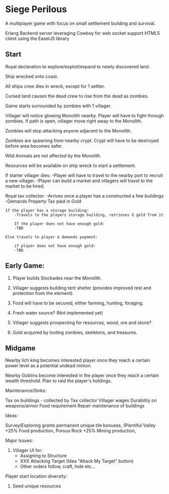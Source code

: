 Siege Perilous
==============

A multiplayer game with focus on small settlement building and survival.

Erlang Backend server leveraging Cowboy for web socket support
HTML5 client using the EaselJS library

Start
-----

Royal declaration to explore/exploit/expand to newly discovered land.

Ship wrecked onto coast.

All ships crew dies in wreck, except for 1 settler.

Cursed land causes the dead crew to rise from the dead as zombies.

Game starts surrounded by zombies with 1 villager.

Villager will notice glowing Monolith nearby.  Player will have to fight through zombies.  If path is open, villager move right away to the Monolith.

Zombies will stop attacking anyone adjacent to the Monolith.

Zombies are spawning from nearby crypt.  Crypt will have to be destroyed before area becomes safer.

Wild Animals are not affected by the Monolith.

Resources will be available on ship wreck to start a settlement.

If starter villager dies:
    -Player will have to travel to the nearby port to recruit a new villager. 
    -Player can build a market and villagers will travel to the market to be hired.

Royal tax collector: 
    -Arrives once a player has a constructed a few buildings
    -Demands Property Tax paid in Gold
   
    If the player has a storage building:
        -Travels to the players storage building, retrieves X gold from it
        
        If the player does not have enough gold:
        -TBD

    Else travels to player & demands payment:
                
        if player does not have enough gold:
        -TBD    
            
Early Game:
-----------
1.  Player builds Stockades near the Monolith.

2.  Villager suggests building tent shelter (provides improved rest and protection from the element).

3.  Food will have to be secured, either farming, hunting, foraging.  

4.  Fresh water source?  (Not implemented yet)

5.  Villager suggests prospecting for resources, wood, ore and stone? 


6. Gold acquired by looting zombies, skeletons, and treasures.

Midgame
-------

Nearby lich king becomes interested  player once they reach a certain power level as a potential undead minion.

Nearby Goblins become interested in the player once they reach a certain wealth threshold.  Plan to raid the player's holdings.




Maintenance/Sinks:

Tax on buildings - collected by Tax collector
Villager wages 
Durability on weapons/armor
Food requirement
Repair maintenance of buildings

Ideas: 

Survey/Exploring grants permanent unique tile bonuses, (Plentiful Valley +25% Food production, Porous Rock +25% Mining production, 


Major Issues:

1. Villager UI for:
    * Assigning to Structure
    * XXX Attacking Target (Idea "Attack My Target" button) 
    * Other orders follow, craft, hide etc...


Player start location diversity:

1. Seed unique resources 








    
